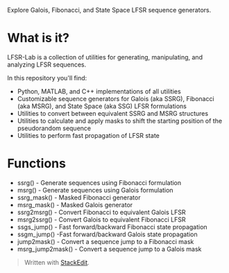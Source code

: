 ﻿Explore Galois, Fibonacci, and State Space LFSR sequence generators.

# What is it?
LFSR-Lab is a collection of utilities for generating, manipulating, and analyzing LFSR sequences.

In this repository you'll find:
* Python, MATLAB, and C++ implementations of all utilities
* Customizable sequence generators for Galois (aka SSRG), Fibonacci (aka MSRG), and State Space (aka SSG) LFSR formulations
* Utilities to convert between equivalent SSRG and MSRG structures
* Utilities to calculate and apply masks to shift the starting position of the pseudorandom sequence 
* Utilities to perform fast propagation of LFSR state
# Functions
* ssrg() - Generate sequences using Fibonacci formulation
* msrg() - Generate sequences using Galois formulation
* ssrg_mask() - Masked Fibonacci generator
* msrg_mask() - Masked Galois generator
* ssrg2msrg() - Convert Fibonacci to equivalent Galois LFSR
* msrg2ssrg() - Convert Galois to equivalent Fibonacci LFSR
* ssgs_jump() - Fast forward/backward Fibonacci state propagation
* ssgm_jump() -Fast forward/backward Galois state propagation 
* jump2mask() - Convert a sequence jump to a Fibonacci mask
* msrg_jump2mask() - Convert a sequence jump to a Galois mask

> Written with [StackEdit](https://stackedit.io/).
